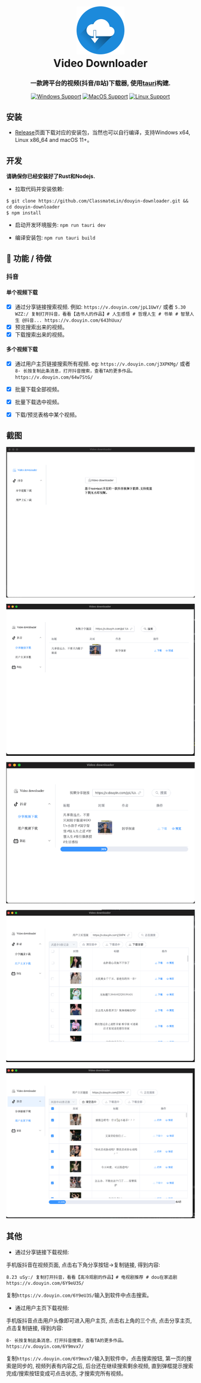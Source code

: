 
<h1 align="center">
  <img src="src-tauri/icons/128x128.png" width="128" />
  <br>
  Video Downloader
  <br>
</h1>

<h3 align="center">
 一款跨平台的视频(抖音/B站)下载器, 使用<a href="https://github.com/tauri-apps/tauri">tauri</a>构建.
</h3>

<div align="center">

[![Windows Support](https://img.shields.io/badge/Windows-0078D6?style=flat&logo=windows&logoColor=white)](https://github.com/ClassmateLin/douyin-downloader/releases)
[![MacOS Support](https://img.shields.io/badge/MACOS-adb8c5?style=flat&logo=macos&logoColor=white)](https://github.com/ClassmateLin/douyin-downloader/releases)
[![Linux Support](https://img.shields.io/badge/linux-1793D1?style=flat&logo=linux&logoColor=white)](https://github.com/ClassmateLin/douyin-downloader/releases)

</div>

## 安装

- [Release](https://github.com/ClassmateLin/douyin-downloader/releases)页面下载对应的安装包，当然也可以自行编译，支持Windows x64, Linux x86_64 and macOS 11+。



## 开发

**请确保你已经安装好了Rust和Nodejs.**

- 拉取代码并安装依赖:

```
$ git clone https://github.com/ClassmateLin/douyin-downloader.git && cd douyin-downloader
$ npm install
```

- 启动开发环境服务: `npm run tauri dev`


- 编译安装包: `npm run tauri build`


## 🎉 功能 / 待做


### 抖音

#### 单个视频下载

- [x] 通过分享链接搜索视频. 例如: `https://v.douyin.com/jpL1UwY/` 或者 `5.30 WZZ:/ 复制打开抖音，看看【选书人的作品】# 人生感悟 # 哲理人生 # 书单 # 智慧人生 @抖音... https://v.douyin.com/643hUux/`
- [x] 预览搜索出来的视频。
- [x] 下载搜索出来的视频。

#### 多个视频下载

- [x] 通过用户主页链接搜索所有视频. eg: `https://v.douyin.com/j3XPKMg/` 或者 `8- 长按复制此条消息，打开抖音搜索，查看TA的更多作品。 https://v.douyin.com/64w7StG/`
- [x] 批量下载全部视频。
- [x] 批量下载选中视频。
- [x] 下载/预览表格中某个视频。



## 截图


![index](./docs/imgs/index.png)

![douyin_single_search](./docs/imgs/douyin_single_search.png)

![douyin_single_download](./docs/imgs/douyin_single_download.png)

![douyin_multi_search](./docs/imgs/douyin_muplit_search.png)

![douyin_single_download](./docs/imgs/douyin_muplit_download.png)


## 其他


- 通过分享链接下载视频:

 手机版抖音在视频页面, 点击右下角分享按钮->复制链接, 得到内容:
```
8.23 uSy:/ 复制打开抖音，看看【高冷观剧的作品】# 电视剧推荐 # dou在家追剧 https://v.douyin.com/6Y9eU3S/
```
复制`https://v.douyin.com/6Y9eU3S/`输入到软件中点击搜索。

- 通过用户主页下载视频:

手机版抖音点击用户头像即可进入用户主页, 点击右上角的三个点, 点击分享主页, 点击复制链接, 得到内容:

```
8- 长按复制此条消息，打开抖音搜索，查看TA的更多作品。 https://v.douyin.com/6Y9mvx7/
```
复制`https://v.douyin.com/6Y9mvx7/`输入到软件中，点击搜索按钮, 第一页的搜索是同步的, 视频列表有内容之后, 后台还在继续搜索剩余视频, 直到弹框提示搜索完成/搜索按钮变成可点击状态, 才搜索完所有视频。